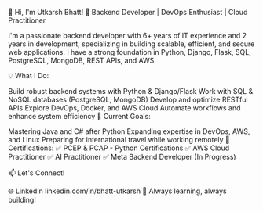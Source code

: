 👋 Hi, I'm Utkarsh Bhatt!
🚀 Backend Developer | DevOps Enthusiast | Cloud Practitioner

I'm a passionate backend developer with 6+ years of IT experience and 2 years in development, specializing in building scalable, efficient, and secure web applications. I have a strong foundation in Python, Django, Flask, SQL, PostgreSQL, MongoDB, REST APIs, and AWS.

💡 What I Do:

Build robust backend systems with Python & Django/Flask
Work with SQL & NoSQL databases (PostgreSQL, MongoDB)
Develop and optimize RESTful APIs
Explore DevOps, Docker, and AWS Cloud
Automate workflows and enhance system efficiency
🎯 Current Goals:

Mastering Java and C# after Python
Expanding expertise in DevOps, AWS, and Linux
Preparing for international travel while working remotely
📜 Certifications:
✅ PCEP & PCAP - Python Certifications
✅ AWS Cloud Practitioner
✅ AI Practitioner
✅ Meta Backend Developer (In Progress)

📫 Let's Connect!

🌐 LinkedIn
 linkedin.com/in/bhatt-utkarsh
🚀 Always learning, always building!
